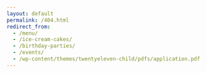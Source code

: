 ```yaml
---
layout: default
permalink: /404.html
redirect_from:
  - /menu/
  - /ice-cream-cakes/
  - /birthday-parties/
  - /events/
  - /wp-content/themes/twentyeleven-child/pdfs/application.pdf
---
```

